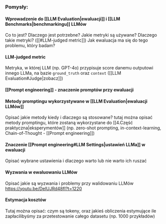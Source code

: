 ### Pomysły:
#### Wprowadzenie do [[LLM Evaluation|ewaluacji]] i [[LLM Benchmarks|benchmarkingu]] LLMów
Co to jest?
Dlaczego jest potrzebne?
Jakie metryki są używane? Dlaczego takie metryki? ([[#LLM-judged metric]])
Jak ewaluacja ma się do tego problemu, który badam?
#### LLM-judged metric
Metryka, w której LLM (np. GPT-4o) przypisuje score danemu outputowi innego LLMa, na bazie `ground_truth` oraz `context` ([[LLM Evaluation#Judge|zobacz]])
#### [[Prompt engineering]] - znaczenie promptów przy ewaluacji
#### Metody promptingu wykorzystywane w [[LLM Evaluation|ewaluacji LLMów]]
Opisać jakie metody kiedy i dlaczego są stosowane?
tutaj można opisać metody promptingu, które zostaną wykorzystane do [[4.Część praktyczna|eksperymentów]] (np. zero-shot prompting, in-context-learning, Chain-of-Thought - [[Prompt engineering]])

#### Znaczenie [[Prompt engineering#LLM Settings|ustawień LLMa]] w ewaluacji
Opisać wybrane ustawienia i dlaczego warto lub nie warto ich ruszać
#### Wyzwania w ewaluowaniu LLMów
Opisać jakie są wyzwania i problemy przy walidowaniu LLMów
https://youtu.be/DeIUJRd48fI?t=1220
#### Estymacja kosztów
Tutaj można opisać:
czym są tokeny, oraz jakieś obliczenia estymujące ile zapłacilibyśmy za przetestowanie całego datasetu (np. 1000 przykładów)

